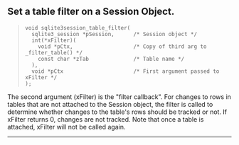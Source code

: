## Set a table filter on a Session Object.


> ```
> void sqlite3session_table_filter(
>   sqlite3_session *pSession,      /* Session object */
>   int(*xFilter)(
>     void *pCtx,                   /* Copy of third arg to _filter_table() */
>     const char *zTab              /* Table name */
>   ),
>   void *pCtx                      /* First argument passed to xFilter */
> );
> 
> ```


The second argument (xFilter) is the "filter callback". For changes to rows 
in tables that are not attached to the Session object, the filter is called
to determine whether changes to the table's rows should be tracked or not. 
If xFilter returns 0, changes are not tracked. Note that once a table is 
attached, xFilter will not be called again.




---


